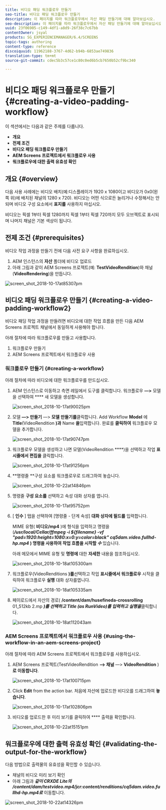 ```yaml
---
title: 비디오 패딩 워크플로우 만들기
seo-title: 비디오 패딩 워크플로우 만들기
description: 이 페이지를 따라 워크플로우에서 자산 패딩 만들기에 대해 알아보십시오.
seo-description: 이 페이지를 따라 워크플로우에서 자산 패딩 만들기에 대해 알아보십시오.
uuid: 23f06905-c149-4df1-a8d9-26f38c7c67bb
contentOwner: jsyal
products: SG_EXPERIENCEMANAGER/6.4/SCREENS
topic-tags: authoring
content-type: reference
discoiquuid: 11962188-3767-4d62-b94b-6853ae749836
translation-type: tm+mt
source-git-commit: cdec5b3c57ce1c80c0ed6b5cb7650b52cf9bc340

---
```



# 비디오 패딩 워크플로우 만들기{#creating-a-video-padding-workflow}

이 섹션에서는 다음과 같은 주제를 다룹니다.

* **개요**
* **전제 조건**
* **비디오 패딩 워크플로우 만들기**
* **AEM Screens 프로젝트에서 워크플로우 사용**
* **워크플로우에 대한 출력 유효성 확인**

## 개요 {#overview}

다음 사용 사례에는 비디오 배치(예:디스플레이가 1920 x 1080이고 비디오가 0x0(왼쪽 위)에 배치된 채널의 1280 x 720). 비디오는 어떤 식으로든 늘리거나 수정해서는 안 되며 비디오 구성 요소에서 **표지를** 사용하지 마십시오.

비디오는 픽셀 1부터 픽셀 1280까지 픽셀 1부터 픽셀 720까지 모두 오브젝트로 표시되며 나머지 채널은 기본 색상이 됩니다.

## 전제 조건 {#prerequisites}

비디오 작업 과정을 만들기 전에 다음 사전 요구 사항을 완료하십시오.

1. AEM 인스턴스의 **자산** 폴더에 비디오 업로드
1. 아래 그림과 같이 AEM Screens 프로젝트(예: **TestVideoRendition**)와 채널(**VideoRendering**)을 만듭니다.

![screen_shot_2018-10-17at85307pm](assets/screen_shot_2018-10-17at85307pm.png)

## 비디오 패딩 워크플로우 만들기 {#creating-a-video-padding-workflow2}

비디오 패딩 작업 과정을 만들려면 비디오에 대한 작업 흐름을 만든 다음 AEM Screens 프로젝트 채널에서 동일하게 사용해야 합니다.

아래 절차에 따라 워크플로우를 만들고 사용합니다.

1. 워크플로우 만들기
1. AEM Screens 프로젝트에서 워크플로우 사용

### 워크플로우 만들기 {#creating-a-workflow}

아래 절차에 따라 비디오에 대한 워크플로우를 만드십시오.

1. AEM 인스턴스로 이동하고 측면 레일에서 도구를 클릭합니다. 워크플로우 **—>** 모델을 선택하여 **** 새 모델을 생성합니다.

   ![screen_shot_2018-10-17at90025pm](assets/screen_shot_2018-10-17at90025pm.png)

1. 모델 **—> 만들기** —> **모델** **만들기를**&#x200B;클릭합니다. Add Workflow **Model** 에 **Title**(VideoRendition **)과** Name **을**&#x200B;입력합니다. 완료를 **클릭하여** 워크플로우 모델을 추가합니다.

   ![screen_shot_2018-10-17at90747pm](assets/screen_shot_2018-10-17at90747pm.png)

1. 워크플로우 모델을 생성하고 나면 모델(VideoRendition ****)을 선택하고 작업 **표시줄에서 편집을** 클릭합니다.

   ![screen_shot_2018-10-17at91256pm](assets/screen_shot_2018-10-17at91256pm.png)

1. **명령줄 **구성 요소를 워크플로우로 드래그하여 놓습니다.

   ![screen_shot_2018-10-22at14846pm](assets/screen_shot_2018-10-22at14846pm.png)

1. 명령줄 **구성 요소를** 선택하고 속성 대화 상자를 엽니다.

   ![screen_shot_2018-10-17at95752pm](assets/screen_shot_2018-10-17at95752pm.png)

1. [ **인수** ] 탭을 선택하여 [명령줄 - 단계 속성] **대화 상자에 필드를** 입력합니다.

   MIME 유형( **비디오/mp4** )에 형식을 입력하고 명령을 (***/usr/local/Cellar/ffmpeg -i ${filename} -vf &quot;pad=1920:height=1080:x=0:y=color=black&quot; cq5dam.video.fullhd-hp.mp4* **) 명령을 사용하여 작업 흐름을 시작할 ***수******* 있습니다.

   아래 메모에서 MIME 유형 및 **명령에** 대한 **자세한** 내용을 참조하십시오.

   ![screen_shot_2018-10-18at105300am](assets/screen_shot_2018-10-18at105300am.png)

1. 워크플로우(VideoRenditions **)를**&#x200B;선택하고 작업 **표시줄에서 워크플로우** 시작을 클릭하여 워크플로우 **실행** 대화 상자를엽니다.

   ![screen_shot_2018-10-18at105335am](assets/screen_shot_2018-10-18at105335am.png)

1. 페이로드에서 자산의 경로( **/content/dam/husefineda-crossrolling** 01_512kb 2.mp ***)를 선택하고 **Title **(as*** RunVideo)를 ***입력하고 실행을*******&#x200B;클릭합니다.

   ![screen_shot_2018-10-18at112043am](assets/screen_shot_2018-10-18at112043am.png)

### AEM Screens 프로젝트에서 워크플로우 사용 {#using-the-workflow-in-an-aem-screens-project}

아래 절차에 따라 AEM Screens 프로젝트에서 워크플로우를 사용하십시오.

1. AEM Screens 프로젝트(TestVideoRendition **—> 채널** —> **VideoRendition** )**로 이동합니다**.

   ![screen_shot_2018-10-17at100715pm](assets/screen_shot_2018-10-17at100715pm.png)

1. Click **Edit** from the action bar. 처음에 자산에 업로드한 비디오를 드래그하여 **놓습니다**.

   ![screen_shot_2018-10-17at102806pm](assets/screen_shot_2018-10-17at102806pm.png)

1. 비디오를 업로드한 후 미리 보기를 클릭하여 **** 출력을 확인합니다.

   ![screen_shot_2018-10-22at15151pm](assets/screen_shot_2018-10-22at15151pm.png)

## 워크플로우에 대한 출력 유효성 확인 {#validating-the-output-for-the-workflow}

다음 방법으로 출력물의 유효성을 확인할 수 있습니다.

* 채널의 비디오 미리 보기 확인
* 아래 그림과 ***같이 CRXDE Lite의 /content/dam/testvideo.mp4/jcr:content/renditions/cq5dam.video.fullhd-hp.mp4로*** 이동합니다.

![screen_shot_2018-10-22at14326pm](assets/screen_shot_2018-10-22at14326pm.png)

